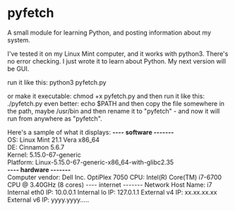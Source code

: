 # pyfetch
A small module for learning Python, and posting information about my system.

I've tested it on my Linux Mint computer, and it works with python3. There's no error checking. I just wrote it to learn about Python.
My next version will be GUI.

run it like this: python3 pyfetch.py

or make it executable: chmod +x pyfetch.py and then run it like this: ./pyfetch.py
even better: echo $PATH
and then copy the file somewhere in the path, maybe /usr/bin
and then rename it to "pyfetch" - and now it will run from anywhere as "pyfetch".

Here's a sample of what it displays:
  **---- software -------**  
  OS: Linux Mint 21.1 Vera x86_64  
  DE: Cinnamon 5.6.7  
  Kernel: 5.15.0-67-generic  
  Platform: Linux-5.15.0-67-generic-x86_64-with-glibc2.35  
  **---- hardware -------**  
  Computer vendor: Dell Inc. OptiPlex 7050
  CPU: Intel(R) Core(TM) i7-6700 CPU @ 3.40GHz (8 cores)
  ---- internet -------
  Network Host Name: i7
  Internal eth0 IP: 10.0.0.1
  Internal lo IP:  127.0.1.1
  External v4 IP: xx.xx.xx.xx
  External v6 IP: yyyy.yyyy.....

